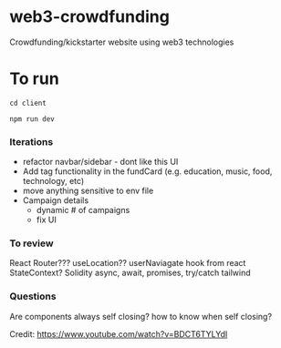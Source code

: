 # web3-crowdfunding
Crowdfunding/kickstarter website using web3 technologies 

# To run 
````cd client````

```npm run dev```

### Iterations
- refactor navbar/sidebar - dont like this UI 
- Add tag functionality in the fundCard (e.g. education, music, food, technology, etc)
- move anything sensitive to env file 
- Campaign details 
  - dynamic # of campaigns 
  - fix UI


### To review
React Router??? useLocation??
userNaviagate hook from react
StateContext?
Solidity 
async, await, promises, try/catch
tailwind


### Questions 
Are components always self closing? how to know when self closing?


Credit: https://www.youtube.com/watch?v=BDCT6TYLYdI